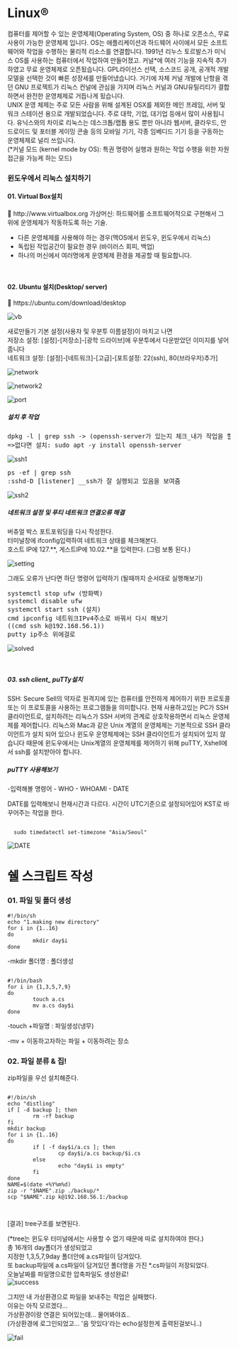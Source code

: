 <h1>Linux®</h1>
컴퓨터를 제어할 수 있는 운영체제(Operating System, OS) 중 하나로 오픈소스, 무료사용이 가능한 운영체제 입니다.  
OS는 애플리케이션과 하드웨어 사이에서 모든 소프트웨어와 작업을 수행하는 물리적 리소스를 연결합니다.  
1991년 리누스 토르발스가 미닉스 OS를 사용하는 컴퓨터에서 작업하여 만들어졌고. 커널*에 여러 기능을 지속적 추가하였고 무료 운영체제로 오픈됬습니다.   
GPL라이선스 선택, 소스코드 공개, 공개적 개발모델을 선택한 것이 빠른 성장세를 만들어냈습니다.  
거기에 자체 커널 개발에 난항을 겪던 GNU 프로젝트가 리눅스 컨널에 관심을 가지며 리눅스 커널과 GNU유틸리티가 결합하면서 완전한 운영체제로 거듭나게 됬습니다.  
<br>
UNIX 운영 체제는 주로 모든 사람을 위해 설계된 OSX를 제외한 메인 프레임, 서버 및 워크 스테이션 용으로 개발되었습니다.  
주로 대학, 기업, 대기업 등에서 많이 사용됩니다. 유닉스와의 차이로 리눅스는 데스크톱/랩톱 용도 뿐만 아니라  
웹서버, 클라우드, 안드로이드 및 포터블 게이밍 콘솔 등의 모바일 기기, 각종 임베디드 기기 등을 구동하는 운영체제로 널리 쓰입니다.  
<br>
(*커널 모드 (kernel mode by OS): 특권 명령어 실행과 원하는 작업 수행을 위한 자원 접근을 가능케 하는 모드)


<h3>윈도우에서 리눅스 설치하기

<h4>01. Virtual Box설치</h4>
🔽 http://www.virtualbox.org
가상머신: 하드웨어를 소프트웨어적으로 구현해서 그 위에 운영체제가 작동하도록 하는 기술.  

- 다른 운영체제를 사용해야 하는 경우(맥OS에서 윈도우, 윈도우에서 리눅스)  
- 독립된 작업공간이 필요한 경우 (바이러스 회피, 백업)  
- 하나의 머신에서 여러명에게 운영체제 환경을 제공할 때 필요합니다.  

<br>
<h4>02. Ubuntu 설치(Desktop/ server)</h4>
🔽 https://ubuntu.com/download/desktop  

![vb](https://blogfiles.pstatic.net/MjAyMTAxMDdfMjQz/MDAxNjEwMDI2NjYwODYz.ul4ZRKtvixBdq3768ZO50agU_UOLN35rfVEOhmbIuQ8g.sWo--dQk9-xkRQFZLVkKhcBx1PR3NxxCXhp4mFceLEkg.PNG.namju1v/%ED%99%94%EB%A9%B4_%EC%BA%A1%EC%B2%98_2021-01-07_223712.png)

새로만들기 기본 설정(사용자 및 우분투 이름설정)이 마치고 나면  
저장소 설정: [설정]-[저장소]-[광학 드라이브]에 우분투에서 다운받았던 이미지를 넣어줍니다    
네트워크 설정: [설정]-[네트워크]-[고급]-[포트설정: 22(ssh), 80(브라우저)추가]  

![network](https://blogfiles.pstatic.net/MjAyMTAxMDdfNzMg/MDAxNjEwMDI3MjcxMzQ5.Yw-Mt1mM7H6S1ONcwZ1Oy7OIvXt2B_5q-b3qsTUbtzkg.x6Q2LlM4EAXstE0LVHHY_3A28Q-Srvj2bZIjA-Tgms8g.PNG.namju1v/%ED%99%94%EB%A9%B4_%EC%BA%A1%EC%B2%98_2021-01-07_224524.png)

![network2](https://postfiles.pstatic.net/MjAyMTAxMDdfNDcg/MDAxNjEwMDI3MjcxMzU1.rWla_2w90IYvfrDz6Flu9Rwdkj8RHgyOuosFmohxHXMg.MxjEiTubGDhGZGHlGWXJp3o_kBE3fcWNXPe90JUPZt8g.PNG.namju1v/%ED%99%94%EB%A9%B4_%EC%BA%A1%EC%B2%98_2021-01-07_224638.png?type=w966)

![port](https://blogfiles.pstatic.net/MjAyMTAxMDdfMTM0/MDAxNjEwMDI3MzM2OTI1.X0HMl7PC_V2IvE70pTri6x8t5oxnEEnEi-KVEQW7A4gg.FUw4UjHe3qTCPyh9T8_UZ166u9YxJjieBMKr_eDzo84g.PNG.namju1v/%ED%99%94%EB%A9%B4_%EC%BA%A1%EC%B2%98_2021-01-07_224701.png)

<h5>설치 후 작업  </h5> 
<pre>
dpkg -l | grep ssh -> (openssh-server가 있는지 체크_내가 작업을 할 수 있는지)
=>없다면 설치: sudo apt -y install openssh-server
</pre>

![ssh1](https://blogfiles.pstatic.net/MjAyMTAxMDhfNDgg/MDAxNjEwMTE3NTk3MTA0.Dx6xGeUWtCBZVLA3ncp0RiqpVKy8BRZ4gu0dx5XRKGkg.JxCqqHddW7yqLmUFmslm3sHAOt54qRFndjEla57svVAg.PNG.namju1v/SE-20a5fe14-6282-4562-8c2f-4780115bc39e.png)

<pre>
ps -ef | grep ssh
:sshd-D [listener] __ssh가 잘 실행되고 있음을 보여줌</pre>

![ssh2](https://blogfiles.pstatic.net/MjAyMTAxMDhfMjIx/MDAxNjEwMTE3Njk1NDE4.Z_tpdqDpXbLogAGQt5h0yGC03ohnjat_1XdygIsnVRkg.sSQTr7ulidJ05dDLUtZYhSdjVi6vtQSglxTvubDq6f0g.PNG.namju1v/SE-d4e7ca5e-56b2-491d-8983-2e793e0620d2.png)


<h5>네트워크 설정 및 푸티 네트워크 연결오류 해결</h5>

버츄얼 박스 포트포워딩을 다시 작성한다.  
터미널창에 ifconfig입력하여 네트워크 상태를 체크해본다.   
호스트 IP에 127.**,  게스트IP에 10.02.**을 입력한다. (그럼 보통 된다.)  

![setting](https://blogfiles.pstatic.net/MjAyMTAxMDhfMTkg/MDAxNjEwMTE3OTUwNDAz.7qMfgZLP6-JawCc9-EpZ_lzLypYfSwxGG52Oq-nW7M0g.rLZxl6tGahpVhCDQZGNZz6i-_wiKoEP77rTC_f4NiQQg.PNG.namju1v/image.png)

그래도 오류가 난다면 하단 명령어 입력하기
(될때까지 순서대로 실행해보기)

<pre>
systemctl stop ufw (방화벽)
systemcl disable ufw
systemctl start ssh (설치)
cmd ipconfig 네트워크IPv4주소로 바꿔서 다시 해보기
((cmd ssh k@192.168.56.1))
putty ip주소 위에걸로
</pre>

![solved](https://blogfiles.pstatic.net/MjAyMTAxMDlfMjkw/MDAxNjEwMTE4MjQ5NTgy.yEsHJM9SljXI3nZlnkna8LxEotp7bS_GtCwsKPDo5q0g.tuausr6NmstsES53BQfWfO4MPOiz8vLjEdoLMdvoLlwg.PNG.namju1v/image.png)

<br>
<h5>03. ssh client_ puTTy설치</h5>
SSH: Secure Sell의 약자로 원격지에 있는 컴퓨터를 안전하게 제어하기 위한 프로토콜 또는 이 프로토콜을 사용하는 프로그램들을 의미합니다.  
현재 사용하고있는 PC가 SSH 클라이언트로, 설치하려는 리눅스가 SSH 서버의 관계로 상호작용하면서 리눅스 운영체제를 제어합니다.  
리눅스와 Mac과 같은 Unix 계열의 운영체제는 기본적으로 SSH 클라이언트가 설치 되어 있으나 윈도우 운영체제에는 SSH 클라이언트가 설치되어 있지 않습니다  
때문에 윈도우에서는 Unix계열의 운영체제를 제어하기 위해 puTTY, Xshell에서 ssh를 설치받아야 합니다.

<h5>puTTY 사용해보기</H5>
-입력해볼 명령어
- WHO
- WHOAMI
- DATE

DATE를 입력해보니 현재시간과 다르다.
시간이 UTC기준으로 설정되어있어 KST로 바꾸어주는 작업을 한다.  
<PRE><CODE>
  sudo timedatectl set-timezone "Asia/Seoul"
</CODE></PRE>

![DATE](https://blogfiles.pstatic.net/MjAyMTAxMDlfMTUy/MDAxNjEwMTIyMjc5NDU1.HdYUHOyB6NpkEOP_WRvopLhFJA0u405NK6QKENuEHwIg.ww4WVpY3o0IaKuc1_9BeSnV-Y20UK6e-gpDlt1-_85gg.PNG.namju1v/SE-e7759172-11a7-4b1f-bc5c-9b66160b6e97.png)


<h1>쉘 스크립트 작성</h1>
<h3>01. 파일 및 폴더 생성</h3>

<pre><code>#!/bin/sh
echo "1.making new directory"
for i in {1..16}
do
        mkdir day$i
done</code></pre>
-mkdir 폴더명 : 폴더생성


<pre><code>
#!/bin/bash
for i in {1,3,5,7,9}
do
        touch a.cs
        mv a.cs day$i
done
</code></pre>
-touch +파일명 : 파일생성(냉무)

-mv + 이동하고자하는 파일 + 이동하려는 장소

<h3>02. 파일 분류 & 집!</h3>
zip파일을 우선 설치해준다.  
<pre><code>
#!/bin/sh
echo "distling"
if [ -d backup ]; then
        rm -rf backup
fi
mkdir backup
for i in {1..16}
do
        if [ -f day$i/a.cs ]; then
                cp day$i/a.cs backup/$i.cs
        else
                echo "day$i is empty"
        fi
done
NAME=$(date +%Y%m%d)
zip -r "$NAME".zip ./backup/*
scp "$NAME".zip k@192.168.56.1:/backup

</code></pre>

[결과] tree구조를 보면된다.  

(*tree는 윈도우 터미널에서는 사용할 수 없기 때문에 따로 설치하여야 한다.)    
총 16개의 day폴더가 생성되었고  
지정한 1,3,5,7,9day 폴더안에 a.cs파일이 담겨있다.  
또 backup파일에 a.cs파일이 담겨있던 폴더명을 가진 *.cs파일이 저장되었다.  
오늘날짜를 파일명으로한 압축파일도 생성완료!  
![success](https://blogfiles.pstatic.net/MjAyMTAxMDlfMTI0/MDAxNjEwMTMyMDc5OTU0.ivuruXJXtcg5an63GVC0zvAYiarXw305ngsiWZhW4Lsg.4Vzu93a1TXUQv7qN0smBMqXOcE4hjfmGrFHWjkcTmykg.PNG.namju1v/SE-f8846f2d-ecc6-4f41-9bf5-8b96ed225cb0.png)

그치만 내 가상환경으로 파일을 보내주는 작업은  실패했다.  
이유는 아직 모르겠다...  
가상환경이랑 연결은 되어있는데... 물어봐야죠..  
(가상환경에 로그인되었고... '음 맛있다'라는 echo설정한게 출력된걸보니..)  

![fail](https://blogfiles.pstatic.net/MjAyMTAxMDlfNTcg/MDAxNjEwMTMyMTI4MjUw.9T2Lic8F3jR0yXVXgaUzBO3Vb9OqVB5gKU_vIQPPs48g.VqgsZOxgkBFWTAmDaquN_9kBj6MOOEvCVJJ51W5Xnr8g.PNG.namju1v/SE-20e9690a-ca6e-4894-995c-ae46d49dbba1.png)
